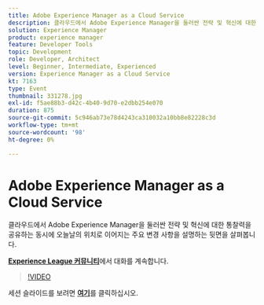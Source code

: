 ```yaml
---
title: Adobe Experience Manager as a Cloud Service
description: 클라우드에서 Adobe Experience Manager을 둘러싼 전략 및 혁신에 대한 통찰력을 공유하는 동시에 오늘날의 위치로 이어지는 주요 변경 사항을 설명하는 뒷면을 살펴봅니다. 이 세션은 Adobe Developers Live 컨텐츠 이벤트의 일부로 전달되었습니다.
solution: Experience Manager
product: experience manager
feature: Developer Tools
topic: Development
role: Developer, Architect
level: Beginner, Intermediate, Experienced
version: Experience Manager as a Cloud Service
kt: 7163
type: Event
thumbnail: 331278.jpg
exl-id: f5ae88b3-d42c-4b40-9d70-e2dbb254e070
duration: 875
source-git-commit: 5c946ab73e78d4243ca310032a10bb8e82228c3d
workflow-type: tm+mt
source-wordcount: '98'
ht-degree: 0%

---
```


# Adobe Experience Manager as a Cloud Service

클라우드에서 Adobe Experience Manager을 둘러싼 전략 및 혁신에 대한 통찰력을 공유하는 동시에 오늘날의 위치로 이어지는 주요 변경 사항을 설명하는 뒷면을 살펴봅니다.

**[Experience League 커뮤니티](https://adobe.ly/36Yd3v6)**&#x200B;에서 대화를 계속합니다.

>[!VIDEO](https://video.tv.adobe.com/v/331278/?quality=12&learn=on&hidetitle=true)

세션 슬라이드를 보려면 **[여기](/help/adobe-developers-live/assets/experience-manager-as-cloud-service.pdf)**&#x200B;를 클릭하십시오.
